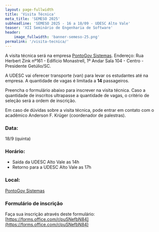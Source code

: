 ```yaml
---
layout: page-fullwidth
title: 'Visita Técnica'
meta_title: 'SEMESO 2025'
subheadline: 'SEMESO 2025 - 16 a 18/09 - UDESC Alto Vale'
teaser: 'XII Seminário de Engenharia de Software'
header:
    image_fullwidth: 'banner-semeso-25.png'
permalink: '/visita-tecnica/'
---
```


A visita técnica será na empresa [PontoGov Sistemas](https://pontogovsistemas.com.br/). Endereço: Rua Herbert Zink nº161 - Edifício Monastrell, 1º Andar Sala 104 - Centro - Presidente Getúlio/SC.

A UDESC vai oferecer transporte (van) para levar os estudantes até na empresa. A quantidade de vagas é limitada a **14** passageiros.

Preencha o formulário abaixo para inscrever na visita técnica. Caso a quantidade de inscritos ultrapasse a quantidade de vagas, o critério de seleção será a ordem de inscrição. 

Em caso de dúvidas sobre a visita técnica, pode entrar em contato com o acadêmico Anderson F. Krüger (coordenador de palestras).


###	Data:
18/9 (quinta)

### Horário:
- Saída da UDESC Alto Vale as 14h
- Retorno para a UDESC Alto Vale as 17h

### Local:
[PontoGov Sistemas](https://pontogovsistemas.com.br/)

### Formulário de inscrição
Faça sua inscrição através deste formulário: [https://forms.office.com/r/puSNefbN84](https://forms.office.com/r/puSNefbN84)
